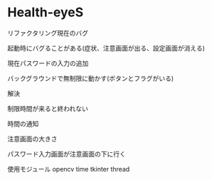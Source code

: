 # Health-eyeS
リファクタリング現在のバグ
<p>起動時にバグることがある(症状、注意画面が出る、設定画面が消える)</p>
<p>現在パスワードの入力の追加</p>
<p>バックグラウンドで無制限に動かす(ボタンとフラグがいる)</p>

解決
<p>制限時間が来ると終われない</p>
<p>時間の通知</p>
<p>注意画面の大きさ</p>
<p>パスワード入力画面が注意画面の下に行く</p>


使用モジュール
opencv
time
tkinter
thread